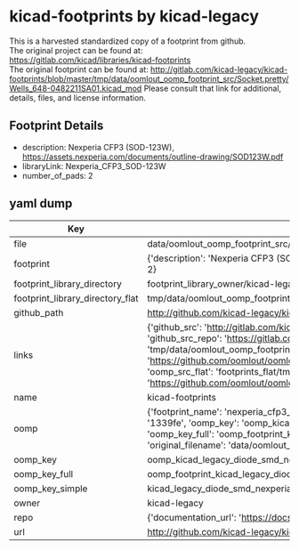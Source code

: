 # kicad-footprints by kicad-legacy  
This is a harvested standardized copy of a footprint from github.  
The original project can be found at:  
https://gitlab.com/kicad/libraries/kicad-footprints  
The original footprint can be found at:
http://gitlab.com/kicad-legacy/kicad-footprints/blob/master/tmp/data/oomlout_oomp_footprint_src/Socket.pretty/Wells_648-0482211SA01.kicad_mod
Please consult that link for additional, details, files, and license information.  
## Footprint Details
* description: Nexperia CFP3 (SOD-123W), https://assets.nexperia.com/documents/outline-drawing/SOD123W.pdf  
* libraryLink: Nexperia_CFP3_SOD-123W  
* number_of_pads: 2  
## yaml dump  
| Key | Value |  
| --- | --- |  
| file | data/oomlout_oomp_footprint_src/kicad-footprints/Diode_SMD.pretty/Nexperia_CFP3_SOD-123W.kicad_mod |  
| footprint | {'description': 'Nexperia CFP3 (SOD-123W), https://assets.nexperia.com/documents/outline-drawing/SOD123W.pdf', 'libraryLink': 'Nexperia_CFP3_SOD-123W', 'number_of_pads': 2} |  
| footprint_library_directory | footprint_library_owner/kicad-legacy_kicad-footprints |  
| footprint_library_directory_flat | tmp/data/oomlout_oomp_footprint_src/footprints_flat/kicad_legacy_diode_smd_nexperia_cfp3_sod_123w/working |  
| github_path | http://github.com/kicad-legacy/kicad-footprints/blob/master/tmp/data/oomlout_oomp_footprint_src/Diode_SMD.pretty/Nexperia_CFP3_SOD-123W.kicad_mod |  
| links | {'github_src': 'http://gitlab.com/kicad-legacy/kicad-footprints/blob/master/tmp/data/oomlout_oomp_footprint_src/Socket.pretty/Wells_648-0482211SA01.kicad_mod', 'github_src_repo': 'https://gitlab.com/kicad/libraries/kicad-footprints', 'oomp_bot': 'tmp/data/oomlout_oomp_footprint_src/footprints/kicad_legacy_diode_smd_nexperia_cfp3_sod_123w/working', 'oomp_bot_github': 'https://github.com/oomlout/oomlout_oomp_footprint_bot/tree/main/tmp/data/oomlout_oomp_footprint_src/footprints/kicad_legacy_diode_smd_nexperia_cfp3_sod_123w/working', 'oomp_src_flat': 'footprints_flat/tmp/data/oomlout_oomp_footprint_src/footprints_flat/kicad_legacy_diode_smd_nexperia_cfp3_sod_123w/working', 'oomp_src_flat_github': 'https://github.com/oomlout/oomlout_oomp_footprint_src/tree/main/tmp/data/oomlout_oomp_footprint_src/footprints_flat/kicad_legacy_diode_smd_nexperia_cfp3_sod_123w/working'} |  
| name | kicad-footprints |  
| oomp | {'footprint_name': 'nexperia_cfp3_sod_123w', 'library_name': 'diode_smd', 'md5': '1339fe06fe03bd3adf7c3fbc641a6396', 'md5_10': '1339fe06fe', 'md5_5': '1339f', 'md5_6': '1339fe', 'oomp_key': 'oomp_kicad_legacy_diode_smd_nexperia_cfp3_sod_123w', 'oomp_key_extra': 'oomp_footprint_kicad_legacy_diode_smd_nexperia_cfp3_sod_123w', 'oomp_key_full': 'oomp_footprint_kicad_legacy_diode_smd_nexperia_cfp3_sod_123w_1339fe', 'oomp_key_simple': 'kicad_legacy_diode_smd_nexperia_cfp3_sod_123w', 'original_filename': 'data/oomlout_oomp_footprint_src/kicad-footprints/Diode_SMD.pretty/Nexperia_CFP3_SOD-123W.kicad_mod', 'owner_name': 'kicad_legacy'} |  
| oomp_key | oomp_kicad_legacy_diode_smd_nexperia_cfp3_sod_123w |  
| oomp_key_full | oomp_footprint_kicad_legacy_diode_smd_nexperia_cfp3_sod_123w |  
| oomp_key_simple | kicad_legacy_diode_smd_nexperia_cfp3_sod_123w |  
| owner | kicad-legacy |  
| repo | {'documentation_url': 'https://docs.github.com/rest/repos/repos#get-a-repository', 'message': 'Not Found'} |  
| url | http://github.com/kicad-legacy/kicad-footprints |  

